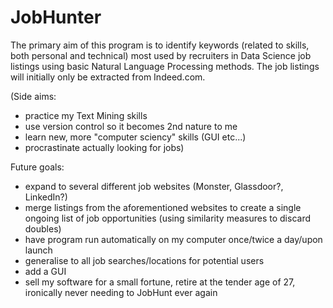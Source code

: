 # JobHunter

The primary aim of this program is to identify keywords (related to skills, both personal and technical) most used by recruiters in Data Science job listings using basic Natural Language Processing methods. The job listings will initially only be extracted from Indeed.com.

(Side aims:
* practice my Text Mining skills
* use version control so it becomes 2nd nature to me
* learn new, more "computer sciency" skills (GUI etc...)
* procrastinate actually looking for jobs)

Future goals:
* expand to several different job websites (Monster, Glassdoor?, LinkedIn?)
* merge listings from the aforementioned websites to create a single ongoing list of job opportunities (using similarity measures to discard doubles)
* have program run automatically on my computer once/twice a day/upon launch
* generalise to all job searches/locations for potential users
* add a GUI
* sell my software for a small fortune, retire at the tender age of 27, ironically never needing to JobHunt ever again
